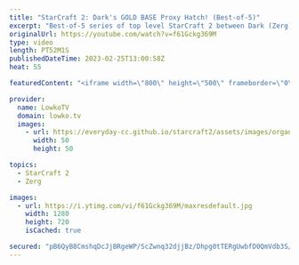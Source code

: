 ```yaml
---
title: "StarCraft 2: Dark's GOLD BASE Proxy Hatch! (Best-of-5)"
excerpt: "Best-of-5 series of top level StarCraft 2 between Dark (Zerg) and Creator (Protoss). In this series of SC2 we see a huge variety of strategies, as both players try to outsmart each other. This series ends with a very emotional moment, as one of the players makes a massive mistake.  Game from IEM Katowice"
originalUrl: https://youtube.com/watch?v=f61Gckg369M
type: video
length: PT52M1S
publishedDateTime: 2023-02-25T13:00:58Z
heat: 55

featuredContent: "<iframe width=\"800\" height=\"500\" frameborder=\"0\" src=\"https://www.youtube.com/embed/f61Gckg369M\" allow=\"accelerometer; autoplay; encrypted-media; gyroscope; picture-in-picture\" allowfullscreen></iframe>"

provider:
  name: LowkoTV
  domain: lowko.tv
  images:
    - url: https://everyday-cc.github.io/starcraft2/assets/images/organizations/lowko.tv-50x50.jpg
      width: 50
      height: 50

topics:
  - StarCraft 2
  - Zerg

images:
  - url: https://i.ytimg.com/vi/f61Gckg369M/maxresdefault.jpg
    width: 1280
    height: 720
    isCached: true

secured: "pB6QyB8CmshqDcJjBRgeWP/ScZwnq32djjBz/Dhpg0tTERgUwbfD0QmVdb3S/YeHjqZ3ZBsqDxZrYug3A6ZShlQciI8j1/FqprphzwiY5AqnidyzVacxGWX6Oy6xK/240+oUnEVek7yHEcjlwGldgOl2Jr+jXjJZKFs+QreJGI/Mmbmjpe//wgEQIor9RRsCtefIoos3ZvM01aenpf6ZyIZUHe39Ij/z3K9EzIQEdDQdez0uImZ9kin7Mk0bHvrJl6Kz7kxNwTrVGjFOtpPsfI1S7ifKDDpkKSSGsgHWo9OL+6HC46CwpBfpWY5wnlgplMG4i0PzzJ+PJOkBDdl5D0rDxTd9U60nq7EpvQ5K2GOul8drvdsnG/yfEiweQG02pnNbEkOrygPaHm5g1PweZrZnkIsHhxuqQ+WDmz8o5OwQ5joykurJ3lOaymXMqSWQ;sknuAWT/YXODlVthNA7R9g=="
---
```


